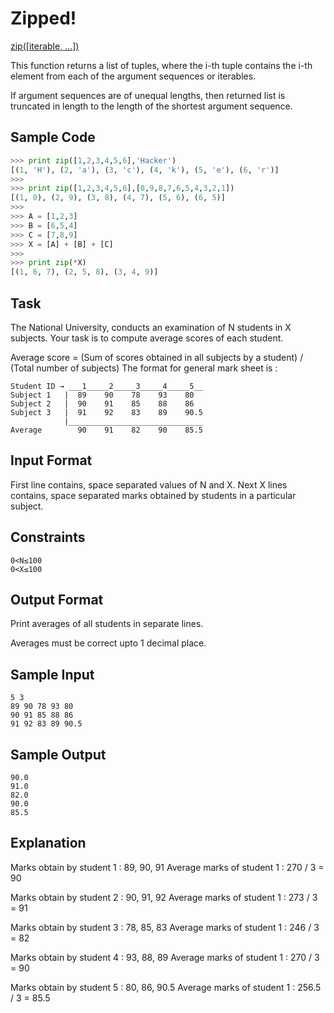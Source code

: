 # Zipped!

[zip([iterable, ...])](https://docs.python.org/2/library/functions.html#zip)

This function returns a list of tuples, where the i-th tuple contains the i-th element from each of the argument sequences or iterables.

If argument sequences are of unequal lengths, then returned list is truncated in length to the length of the shortest argument sequence.

## Sample Code
```python
>>> print zip([1,2,3,4,5,6],'Hacker')
[(1, 'H'), (2, 'a'), (3, 'c'), (4, 'k'), (5, 'e'), (6, 'r')]
>>>
>>> print zip([1,2,3,4,5,6],[0,9,8,7,6,5,4,3,2,1])
[(1, 0), (2, 9), (3, 8), (4, 7), (5, 6), (6, 5)]
>>>
>>> A = [1,2,3]
>>> B = [6,5,4]
>>> C = [7,8,9]
>>> X = [A] + [B] + [C]
>>>
>>> print zip(*X)
[(1, 6, 7), (2, 5, 8), (3, 4, 9)]
```
## Task

The National University, conducts an examination of N students in X subjects.
Your task is to compute average scores of each student.

Average score = (Sum of scores obtained in all subjects by a student) / (Total number of subjects)
The format for general mark sheet is :
```
Student ID → ___1_____2_____3_____4_____5__               
Subject 1   |  89    90    78    93    80
Subject 2   |  90    91    85    88    86  
Subject 3   |  91    92    83    89    90.5
            |______________________________
Average        90    91    82    90    85.5
```
## Input Format

First line contains, space separated values of N and X.
Next X lines contains, space separated marks obtained by students in a particular subject.

## Constraints
```
0<N≤100
0<X≤100
```
## Output Format

Print averages of all students in separate lines.

Averages must be correct upto 1 decimal place.

## Sample Input
```
5 3
89 90 78 93 80
90 91 85 88 86  
91 92 83 89 90.5
```
## Sample Output
```
90.0
91.0
82.0
90.0
85.5  
```      
## Explanation

Marks obtain by student 1 : 89, 90, 91
Average marks of student 1 : 270 / 3 = 90

Marks obtain by student 2 : 90, 91, 92
Average marks of student 1 : 273 / 3 = 91

Marks obtain by student 3 : 78, 85, 83
Average marks of student 1 : 246 / 3 = 82

Marks obtain by student 4 : 93, 88, 89
Average marks of student 1 : 270 / 3 = 90

Marks obtain by student 5 : 80, 86, 90.5
Average marks of student 1 : 256.5 / 3 = 85.5
